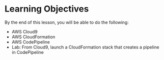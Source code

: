 # Learning Objectives

By the end of this lesson, you will be able to do the following:
  * AWS Cloud9
  * AWS CloudFormation
  * AWS CodePipeline
  * Lab: From Cloud9, launch a CloudFormation stack that creates a pipeline in CodePipeline
